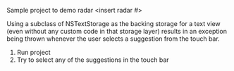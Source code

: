 Sample project to demo radar <insert radar #>

Using a subclass of NSTextStorage as the backing storage for a text view (even without any custom code in that storage layer) results in an exception being thrown whenever the user selects a suggestion from the touch bar.

1. Run project
2. Try to select any of the suggestions in the touch bar
